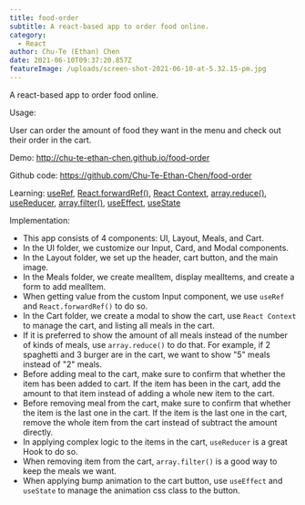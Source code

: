 ```yaml
---
title: food-order
subtitle: A react-based app to order food online.
category:
  - React
author: Chu-Te (Ethan) Chen
date: 2021-06-10T09:37:20.857Z
featureImage: /uploads/screen-shot-2021-06-10-at-5.32.15-pm.jpg
---
```

A react-based app to order food online.

Usage:

User can order the amount of food they want in the menu and check out their order in the cart.

Demo: <http://chu-te-ethan-chen.github.io/food-order>

Github code: <https://github.com/Chu-Te-Ethan-Chen/food-order>[](https://github.com/Chu-Te-Ethan-Chen/food-order)

Learning: [useRef](https://reactjs.org/docs/hooks-reference.html#useref), [React.forwardRef()](https://reactjs.org/docs/forwarding-refs.html), [React Context](https://reactjs.org/docs/context.html), [array.reduce()](https://developer.mozilla.org/en-US/docs/Web/JavaScript/Reference/Global_Objects/Array/reduce), [useReducer](https://reactjs.org/docs/hooks-reference.html#usereducer), [array.filter()](https://developer.mozilla.org/en-US/docs/Web/JavaScript/Reference/Global_Objects/Array/filter), [useEffect](https://reactjs.org/docs/hooks-reference.html#useeffect), [useState](https://reactjs.org/docs/hooks-reference.html#usestate)

Implementation:

* This app consists of 4 components: UI, Layout, Meals, and Cart.
* In the UI folder, we customize our Input, Card, and Modal components.
* In the Layout folder, we set up the header, cart button, and the main image.
* In the Meals folder, we create mealItem, display mealItems, and create a form to add mealItem.
* When getting value from the custom Input component, we use `useRef` and `React.forwardRef()` to do so.
* In the Cart folder, we create a modal to show the cart, use `React Context` to manage the cart, and listing all meals in the cart.
* If it is preferred to show the amount of all meals instead of the number of kinds of meals, use  `array.reduce()` to do that. For example, if 2 spaghetti and 3 burger are in the cart, we want to show "5" meals instead of "2" meals.
* Before adding meal to the cart, make sure to confirm that whether the item has been added to cart. If the item has been in the cart, add the amount to that item instead of adding a whole new item to the cart.
* Before removing meal from the cart, make sure to confirm that whether the item is the last one in the cart. If the item is the last one in the cart, remove the whole item from the cart instead of subtract the amount directly.
* In applying complex logic to the items in the cart, `useReducer` is a great Hook to do so.
* When removing item from the cart, `array.filter()` is a good way to keep the meals we want.
* When applying bump animation to the cart button, use `useEffect` and `useState` to manage the  animation css class to the button.